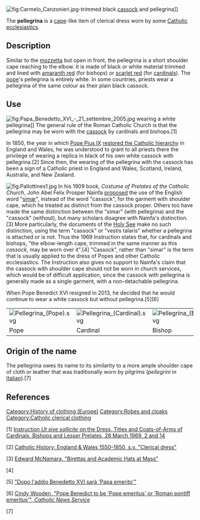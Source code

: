 ![](Carmelo_Canzonieri.jpg "fig:Carmelo_Canzonieri.jpg")-trimmed black
[cassock](cassock "wikilink") and pellegrina\]\]

The **pellegrina** is a [cape](cape "wikilink")-like item of clerical
dress worn by some [Catholic](Catholic_Church "wikilink")
[ecclesiastics](clergy "wikilink").

## Description

Similar to the [mozzetta](mozzetta "wikilink") but open in front, the
pellegrina is a short shoulder cape reaching to the elbow. It is made of
black or white material trimmed and lined with [amaranth
red](amaranth_(color) "wikilink") (for bishops) or [scarlet
red](scarlet_(color) "wikilink") (for
[cardinals](cardinalate "wikilink")). The [pope](pope "wikilink")'s
pellegrina is entirely white. In some countries, priests wear a
pellegrina of the same colour as their plain black cassock.

## Use

![](Papa_Benedetto_XVI_-_21_settembre_2005.jpg "fig:Papa_Benedetto_XVI_-_21_settembre_2005.jpg")
wearing a white pellegrina\]\] The general rule of the Roman Catholic
Church is that the pellegrina may be worn with the
[cassock](cassock "wikilink") by cardinals and bishops.[1]

In 1850, the year in which [Pope Pius IX](Pope_Pius_IX "wikilink")
[restored the Catholic hierarchy](Universalis_Ecclesiae "wikilink") in
England and Wales, he was understood to grant to all priests there the
privilege of wearing a replica in black of his own white cassock with
pellegrina.[2] Since then, the wearing of the pellegrina with the
cassock has been a sign of a Catholic priest in England and Wales,
Scotland, Ireland, Australia, and New Zealand.

![](Pallottines1.jpg "fig:Pallottines1.jpg") In his 1909 book, *Costume
of Prelates of the Catholic Church*, John Abel Felix Prosper Nainfa
[proposed](http://www.google.com/search?tbm=bks&tbo=1&q=nainfa+%22adopting+the+English+word+simar%22&btnG=Search+Books)
the use of the English word "[simar](simar "wikilink")", instead of the
word "cassock", for the garment with shoulder cape, which he treated as
distinct from the cassock proper. Others too have made the same
distinction between the "simar" (with pellegrina) and the "cassock"
(without), but many scholars disagree with Nainfa's distinction.[3] More
particularly, the documents of the [Holy See](Holy_See "wikilink") make
no such distinction, using the term "cassock" or "vestis talaris"
whether a pellegrina is attached or is not. Thus the 1969 Instruction
states that, for cardinals and bishops, "the elbow-length cape, trimmed
in the same manner as this *cassock*, may be worn over it".[4]
"Cassock", rather than "simar" is the term that is usually applied to
the dress of Popes and other Catholic ecclesiastics. The Instruction
also gives no support to Nainfa's claim that the cassock with shoulder
cape should not be worn in church services, which would be of difficult
application, since the cassock with pellegrina is generally made as a
single garment, with a non-detachable pellegrina.

When Pope Benedict XVI resigned in 2013, he decided that he would
continue to wear a white cassock but without pellegrina.[5][6]

<center>

|                                                    |                                                            |                                                        |                                                        |
|----------------------------------------------------|------------------------------------------------------------|--------------------------------------------------------|--------------------------------------------------------|
| ![](Pellegrina_(Pope).svg "Pellegrina_(Pope).svg") | ![](Pellegrina_(Cardinal).svg "Pellegrina_(Cardinal).svg") | ![](Pellegrina_(Bishop).svg "Pellegrina_(Bishop).svg") | ![](Pellegrina_(Priest).svg "Pellegrina_(Priest).svg") |
| Pope                                               | Cardinal                                                   | Bishop                                                 | Priest                                                 |

</center>

## Origin of the name

The pellegrina owes its name to its similarity to a more ample shoulder
cape of cloth or leather that was traditionally worn by pilgrims
(*pellegrini* in [Italian](Italian_language "wikilink")).[7]

## References

[Category:History of clothing
(Europe)](Category:History_of_clothing_(Europe) "wikilink")
[Category:Robes and cloaks](Category:Robes_and_cloaks "wikilink")
[Category:Catholic clerical
clothing](Category:Catholic_clerical_clothing "wikilink")

[1] [Instruction *Ut sive sollicite* on the Dress, Titles and
Coats-of-Arms of Cardinals, Bishops and Lesser Prelates, 28 March 1969,
2 and 14](http://www2.fiu.edu/~mirandas/instruction69.htm)

[2] [Catholic History: England & Wales 1550–1850, s.v. "Clerical
dress"](http://www.catholic-history.org.uk/nwchs/plumb/glossary.html)

[3] [Edward McNamara, "Birettas and Academic Hats at
Mass"](http://www.ewtn.com/library/liturgy/zlitur444.htm)

[4]

[5] ["Dopo l'addio Benedetto XVI sarà 'Papa
emerito'"](http://www.quibrescia.it/cms/2013/02/26/dopo-laddio-benedetto-xvi-sara-papa-emerito/?rnd=1575729654)

[6] [Cindy Wooden, "Pope Benedict to be 'Pope emeritus' or 'Roman
pontiff emeritus'", *Catholic News
Service*](http://www.catholicnews.com/services/englishnews/2013/pope-benedict-to-be-pope-emeritus-or-roman-pontiff-emeritus.cfm)

[7]